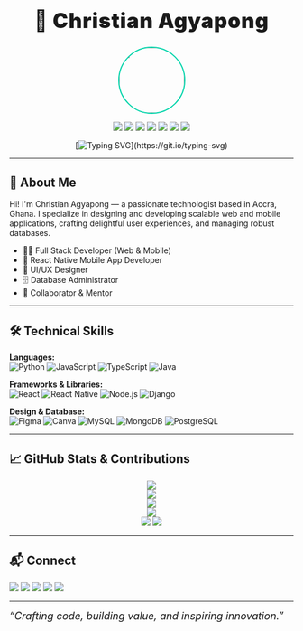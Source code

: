 <div align="center">

<h1 style="font-size:2.6em; font-weight:900; letter-spacing:1px;">🚀 Christian Agyapong</h1>

<img src="https://avatars.githubusercontent.com/ChristianAgyapong" width="115" style="border-radius:50%; border:2.5px solid #00D4AA;">

<p>
  <img src="https://img.shields.io/badge/🌍%20Accra,%20Ghana-00D4AA?style=for-the-badge&labelColor=232946">
  <img src="https://img.shields.io/badge/💡%20Learning-4ECDC4?style=for-the-badge&labelColor=232946">
  <img src="https://img.shields.io/badge/🤝%20Collaboration-FF6B6B?style=for-the-badge&labelColor=232946">
  <img src="https://img.shields.io/badge/Full%20Stack%20Developer-232946?style=for-the-badge&logo=github&logoColor=white">
  <img src="https://img.shields.io/badge/React%20Native%20Expert-61DAFB?style=for-the-badge&logo=reacat&logoColor=white">
  <img src="https://img.shields.io/badge/UI%2FUX%20Designer-FF6B6B?style=for-the-badge&logo=figma&logoColor=white">
  <img src="https://img.shields.io/badge/Database%20Administrator-4ECDC4?style=for-the-badge&logo=mysql&logoColor=white">
</p>

[![Typing SVG](https://readme-typing-svg.demolab.com?font=Fira+Code&weight=900&size=32&pause=1000&color=00D4AA&center=true&vCenter=true&width=700&lines=Full+Stack+Developer.;React+Native+Mobile+App+Developer.;UI%2FUX+Designer.;Database+Administrator.)](https://git.io/typing-svg)

</div>

---

## 📖 About Me

Hi! I'm Christian Agyapong — a passionate technologist based in Accra, Ghana. I specialize in designing and developing scalable web and mobile applications, crafting delightful user experiences, and managing robust databases.

- 👨‍💻 Full Stack Developer (Web & Mobile)
- 📱 React Native Mobile App Developer
- 🎨 UI/UX Designer
- 🗄️ Database Administrator
- 🤝 Collaborator & Mentor

---

## 🛠️ Technical Skills

**Languages:**  
![Python](https://img.shields.io/badge/Python-3776AB?style=flat-square&logo=python&logoColor=white)
![JavaScript](https://img.shields.io/badge/JavaScript-F7DF1E?style=flat-square&logo=javascript&logoColor=black)
![TypeScript](https://img.shields.io/badge/TypeScript-3178C6?style=flat-square&logo=typescript&logoColor=white)
![Java](https://img.shields.io/badge/Java-007396?style=flat-square&logo=java&logoColor=white)

**Frameworks & Libraries:**  
![React](https://img.shields.io/badge/React-61DAFB?style=flat-square&logo=react&logoColor=black)
![React Native](https://img.shields.io/badge/React_Native-61DAFB?style=flat-square&logo=react&logoColor=black)
![Node.js](https://img.shields.io/badge/Node.js-43853D?style=flat-square&logo=node.js&logoColor=white)
![Django](https://img.shields.io/badge/Django-092E20?style=flat-square&logo=django&logoColor=white)

**Design & Database:**  
![Figma](https://img.shields.io/badge/Figma-F24E1E?style=flat-square&logo=figma&logoColor=white)
![Canva](https://img.shields.io/badge/AdobeXD-FF61F6?style=flat-square&logo=adobexd&logoColor=white)
![MySQL](https://img.shields.io/badge/MySQL-005C84?style=flat-square&logo=mysql&logoColor=white)
![MongoDB](https://img.shields.io/badge/MongoDB-47A248?style=flat-square&logo=mongodb&logoColor=white)
![PostgreSQL](https://img.shields.io/badge/PostgreSQL-336791?style=flat-square&logo=postgresql&logoColor=white)

---

## 📈 GitHub Stats & Contributions

<div align="center">
  <img src="https://github-readme-streak-stats.herokuapp.com?user=ChristianAgyapong&theme=radical&hide_border=true&date_format=j%20M%5B%20Y%5D&ring=00D4AA&fire=FF6B6B"/>
  <br>
  <img src="https://github-readme-stats.vercel.app/api?username=ChristianAgyapong&show_icons=true&theme=radical&title_color=00D4AA&icon_color=FF6B6B&text_color=FFFFFF&bg_color=232946&border_color=00D4AA"/>
  <br>
  <img src="https://github-readme-stats.vercel.app/api/top-langs/?username=ChristianAgyapong&layout=compact&theme=radical&title_color=00D4AA&text_color=FFFFFF&bg_color=232946&border_color=00D4AA"/>
  <br>
  <img src="https://github-profile-summary-cards.vercel.app/api/cards/profile-details?username=ChristianAgyapong&theme=radical"/>
  <br>
  <img src="https://komarev.com/ghpvc/?username=ChristianAgyapong&color=00D4AA&style=for-the-badge&label=Profile+Views">
  <img src="https://img.shields.io/github/followers/ChristianAgyapong?label=Followers&style=for-the-badge&color=FF6B6B&labelColor=232946">
</div>

---

## 📬 Connect

<a href="https://twitter.com/ChristianAgyapong"><img src="https://img.shields.io/badge/Twitter-1DA1F2?style=for-the-badge&logo=twitter&logoColor=white"></a>
<a href="https://www.linkedin.com/in/christian-agyapong"><img src="https://img.shields.io/badge/LinkedIn-0077B5?style=for-the-badge&logo=linkedin&logoColor=white"></a>
<a href="https://www.youtube.com/@ChristianAgyapong"><img src="https://img.shields.io/badge/YouTube-FF0000?style=for-the-badge&logo=youtube&logoColor=white"></a>
<a href="mailto:christian.agyapong@example.com"><img src="https://img.shields.io/badge/Email-4ECDC4?style=for-the-badge&logo=gmail&logoColor=white"></a>
<a href="https://christianagyapong.dev"><img src="https://img.shields.io/badge/Portfolio-000000?style=for-the-badge&logo=react&logoColor=white"></a>

---

<i style="font-size:1.3em;">“Crafting code, building value, and inspiring innovation.”</i>

</div>
